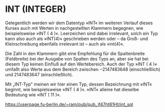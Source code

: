 # INT (INTEGER) 

Gelegentlich werden wir dem Datentyp »INT« im weiteren Verlauf dieses Kurses auch mit Werten in nachgestellten Klammern begegnen, wie beispielsweise »INT ( 4 )«. Leerzeichen sind dabei irrelevant, solch ein Typ kann also auch als »INT(4)« geschrieben werden oder – da Groß- und Kleinschreibung ebenfalls irrelevant ist – auch als »int(4)«.

Die Zahl in den Klammern gibt eine Empfehlung für die Spaltenbreite (Feldbreite) bei der Ausgabe von Spalten des Typs an, aber sie hat bei diesem Typ keinen Einfluß auf den Wertebereich. Auch der Typ »INT ( 4 )« umfaßt also Werte aus dem Bereich zwischen −2147483648 (einschließlich) und 2147483647 (einschließlich).

Mit „INT-Typ" meinen wir hier einen Typ, dessen Bezeichnung mit »INT« beginnt, wie beispielsweise »INT ( 4 )«. »INT« alleine hat dieselbe Bedeutung wie »INT ( 11 )«.

https://userpage.fu-berlin.de/~ram/pub/pub_jf47ht81Ht/int_sql
